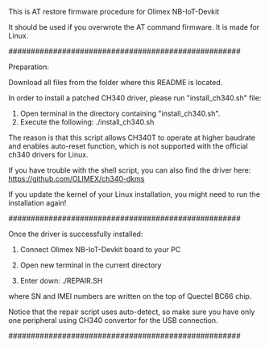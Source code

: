 This is AT restore firmware procedure for Olimex NB-IoT-Devkit

It should be used if you overwrote the AT command firmware. It is made for Linux.

####################################################

Preparation:

Download all files from the folder where this README is located. 

In order to install a patched CH340 driver, please run "install_ch340.sh" file:

1. Open terminal in the directory containing "install_ch340.sh".
2. Execute the following: ./install_ch340.sh

The reason is that this script allows CH340T to operate at higher baudrate and enables auto-reset 
function, which is not supported with the official ch340 drivers for Linux.

If you have trouble with the shell script, you can also find the driver here:
https://github.com/OLIMEX/ch340-dkms

If you update the kernel of your Linux installation, you might need to run the installation again!

####################################################

Once the driver is successfully installed:

1. Connect Olimex NB-IoT-Devkit board to your PC

2. Open new terminal in the current directory

3. Enter down: ./REPAIR.SH <SN> <IMEI>

where SN and IMEI numbers are written on the top of Quectel BC66 chip. 

Notice that the repair script uses auto-detect, so make sure you have only one peripheral using
CH340 convertor for the USB connection.

####################################################
